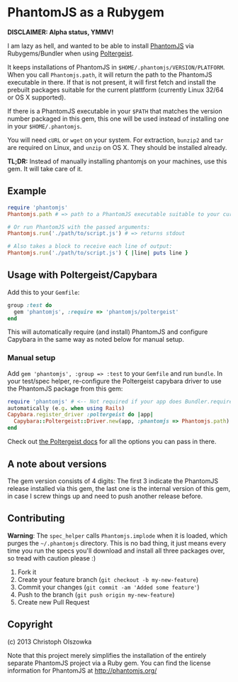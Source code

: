 # PhantomJS as a Rubygem

**DISCLAIMER: Alpha status, YMMV!**

I am lazy as hell, and wanted to be able to install
[PhantomJS](http://phantomjs.org) via Rubygems/Bundler when using
[Poltergeist](https://github.com/jonleighton/poltergeist).

It keeps installations of PhantomJS in `$HOME/.phantomjs/VERSION/PLATFORM`.
When you call `Phantomjs.path`, it will return the path to the PhantomJS
executable in there. If that is not present, it will first fetch and install the
prebuilt packages suitable for the current plattform (currently Linux 32/64 or
OS X supported).

If there is a PhantomJS executable in your `$PATH` that matches the version
number packaged in this gem, this one will be used instead of installing one in
your `$HOME/.phantomjs`.

You will need `cURL` or `wget` on your system. For extraction, `bunzip2` and
`tar` are required on Linux, and `unzip` on OS X. They should be installed
already.

**TL;DR:** Instead of manually installing phantomjs on your machines, use this
gem. It will take care of it.

## Example
```ruby
require 'phantomjs'
Phantomjs.path # => path to a PhantomJS executable suitable to your current platform. Will install before return when not installed yet.

# Or run PhantomJS with the passed arguments:
Phantomjs.run('./path/to/script.js') # => returns stdout

# Also takes a block to receive each line of output:
Phantomjs.run('./path/to/script.js') { |line| puts line }
```

## Usage with Poltergeist/Capybara

Add this to your `Gemfile`:
```ruby
group :test do
  gem 'phantomjs', :require => 'phantomjs/poltergeist'
end
```

This will automatically require (and install) PhantomJS and configure Capybara
in the same way as noted below for manual setup.

### Manual setup

Add `gem 'phantomjs', :group => :test` to your `Gemfile` and run `bundle`. In
your test/spec helper, re-configure the Poltergeist capybara driver to use the
PhantomJS package from this gem:

```ruby
require 'phantomjs' # <-- Not required if your app does Bundler.require
automatically (e.g. when using Rails)
Capybara.register_driver :poltergeist do |app|
  Capybara::Poltergeist::Driver.new(app, :phantomjs => Phantomjs.path)
end
```

Check out
[the Poltergeist docs](https://github.com/jonleighton/poltergeist#customization)
for all the options you can pass in there.

## A note about versions

The gem version consists of 4 digits: The first 3 indicate the PhantomJS release
installed via this gem, the last one is the internal version of this gem, in
case I screw things up and need to push another release before.

## Contributing

**Warning**: The `spec_helper` calls `Phantomjs.implode` when it is loaded,
which purges the `~/.phantomjs` directory. This is no bad thing, it just means
every time you run the specs you'll download and install all three packages
over, so tread with caution please :)

1. Fork it
2. Create your feature branch (`git checkout -b my-new-feature`)
3. Commit your changes (`git commit -am 'Added some feature'`)
4. Push to the branch (`git push origin my-new-feature`)
5. Create new Pull Request

## Copyright

(c) 2013 Christoph Olszowka

Note that this project merely simplifies the installation of the entirely
separate PhantomJS project via a Ruby gem. You can find the license information
for PhantomJS at http://phantomjs.org/
